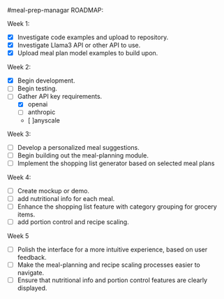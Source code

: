 #meal-prep-managar ROADMAP:

Week 1:
- [x] Investigate code examples and upload to repository.
- [x] Investigate Llama3 API or other API to use.
- [x] Upload meal plan model examples to build upon.

Week 2:
- [x] Begin development.
- [ ] Begin testing.
- [ ] Gather API key requirements.
    - [x] openai
    - [ ] anthropic
    - [ ]anyscale
      
Week 3:
- [ ] Develop a personalized meal suggestions.
- [ ] Begin building out the meal-planning module.
- [ ] Implement the shopping list generator based on selected meal plans

Week 4:
- [ ] Create mockup or demo.
- [ ] add nutritional info for each meal.
- [ ] Enhance the shopping list feature with category grouping for grocery items.
- [ ] add portion control and recipe scaling.

Week 5
- [ ] Polish the interface for a more intuitive experience, based on user feedback.
- [ ] Make the meal-planning and recipe scaling processes easier to navigate.
- [ ] Ensure that nutritional info and portion control features are clearly displayed.
